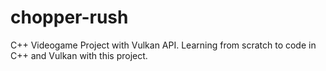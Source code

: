 # chopper-rush
C++ Videogame Project with Vulkan API. Learning from scratch to code in C++ and Vulkan with this project.
